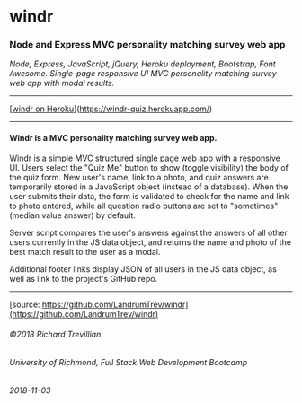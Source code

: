 # windr

### Node and Express MVC personality matching survey web app


*Node, Express, JavaScript, jQuery, Heroku deployment, Bootstrap, Font Awesome. Single-page responsive UI MVC personality matching survey web app with modal results.*
_________________________________________________

[[windr on Heroku](https://windr-quiz.herokuapp.com/)](https://windr-quiz.herokuapp.com/)

_________________________________________________

#### Windr is a MVC personality matching survey web app. 

Windr is a simple MVC structured single page web app with a responsive UI. Users select the "Quiz Me" button to show (toggle visibility) the body of the quiz form. New user's name, link to a photo, and quiz answers are temporarily stored in a JavaScript object (instead of a database). When the user submits their data, the form is validated to check for the name and link to photo entered, while all question radio buttons are set to "sometimes" (median value answer) by default. 

Server script compares the user's answers against the answers of all other users currently in the JS data object, and returns the name and photo of the best match result to the user as a modal.

Additional footer links display JSON of all users in the JS data object, as well as link to the project's GitHub repo.
 
_________________________________________________

[source: https://github.com/LandrumTrev/windr](https://github.com/LandrumTrev/windr)

###### ©2018 Richard Trevillian
###### University of Richmond, Full Stack Web Development Bootcamp
###### 2018-11-03